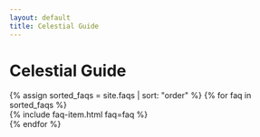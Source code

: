 ```yaml
---
layout: default
title: Celestial Guide
---
```


<h1>Celestial Guide</h1>
<div class="faq-container">
  {% assign sorted_faqs = site.faqs | sort: "order" %}
  {% for faq in sorted_faqs %}
    <div id="{{ faq.id }}">
      {% include faq-item.html faq=faq %}
    </div>
  {% endfor %}
</div>

<script>
  document.addEventListener('DOMContentLoaded', function() {
    const questions = document.querySelectorAll('.faq-question');
    
    questions.forEach(question => {
      question.addEventListener('click', () => {
        const item = question.parentElement;
        
        // Close all other items
        document.querySelectorAll('.faq-item').forEach(faq => {
          if (faq !== item) {
            faq.classList.remove('active');
          }
        });
        
        // Toggle clicked item
        item.classList.toggle('active');
      });
    });

    // Auto-open FAQ if hash is present in URL
    if (window.location.hash) {
      const id = window.location.hash.substring(1);
      const element = document.getElementById(id);
      if (element) {
        const faqItem = element.querySelector('.faq-item');
        if (faqItem) {
          faqItem.classList.add('active');
          // Scroll to the element
          setTimeout(() => {
            element.scrollIntoView();
          }, 100);
        }
      }
    }
  });
</script>
